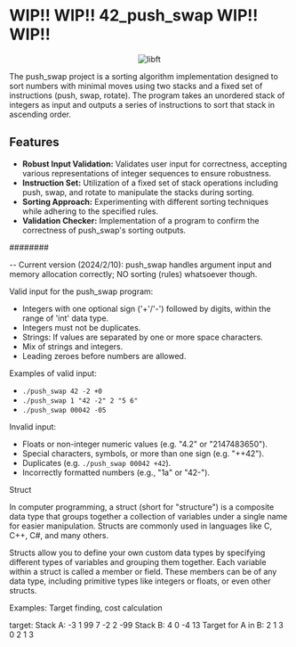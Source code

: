 # WIP!! WIP!! 42_push_swap WIP!! WIP!!

<p align="center">
    <img src="https://github.com/alx-sch/42_push_swap/assets/134595144/795f4f85-b51d-4a21-887a-fcd6369aaa2a"
      alt="libft" />
</p>

The push_swap project is a sorting algorithm implementation designed to sort numbers with minimal moves using two stacks and a fixed set of instructions (push, swap, rotate). The program takes an unordered stack of integers as input and outputs a series of instructions to sort that stack in ascending order.

## Features
- **Robust Input Validation:** Validates user input for correctness, accepting various representations of integer sequences to ensure robustness.
- **Instruction Set:** Utilization of a fixed set of stack operations including push, swap, and rotate to manipulate the stacks during sorting.
- **Sorting Approach:** Experimenting with different sorting techniques while adhering to the specified rules.
- **Validation Checker:** Implementation of a program to confirm the correctness of push_swap's sorting outputs.

########

-- Current version (2024/2/10): push_swap handles argument input and memory allocation correctly; NO sorting (rules) whatsoever though.

Valid input for the push_swap program:
-	Integers with one optional sign ('+'/'-') followed by digits, within the range of 'int' data type.
-	Integers must not be duplicates.
-	Strings: If values are separated by one or more space characters.
-	Mix of strings and integers.
-	Leading zeroes before numbers are allowed.

Examples of valid input:
-	`./push_swap 42 -2 +0`
-	`./push_swap 1 "42 -2" 2 "5 6"`
-	`./push_swap 00042 -05`

Invalid input:
-	Floats or non-integer numeric values (e.g. "4.2" or "2147483650").
-	Special characters, symbols, or more than one sign (e.g. "++42").
-	Duplicates (e.g. `./push_swap 00042 +42`).
-	Incorrectly formatted numbers (e.g., "1a" or "42-").

Struct

In computer programming, a struct (short for "structure") is a composite data type that groups together a collection of variables under a single name for easier manipulation. Structs are commonly used in languages like C, C++, C#, and many others.

Structs allow you to define your own custom data types by specifying different types of variables and grouping them together. Each variable within a struct is called a member or field. These members can be of any data type, including primitive types like integers or floats, or even other structs.

Examples: Target finding, cost calculation

target:
Stack A: -3 1 99 7 -2 2 -99 
Stack B: 4 0 -4 13 
Target for A in B: 2 1 3 0 2 1 3 

